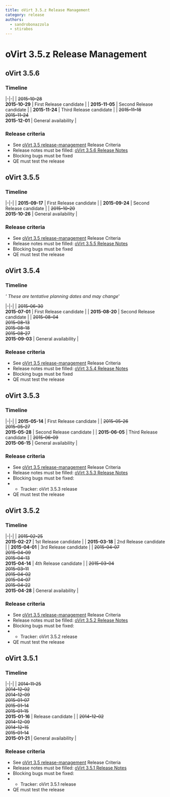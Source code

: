 ```yaml
---
title: oVirt 3.5.z Release Management
category: release
authors:
  - sandrobonazzola
  - stirabos
---
```


# oVirt 3.5.z Release Management

## oVirt 3.5.6

### Timeline

|-|-|
| <s>2015-10-28</s><br> **2015-10-29** | First Release candidate  |
| **2015-11-05** | Second Release candidate |
| **2015-11-24** | Third Release candidate  |
| <s>2015-11-18</s><br><s>2015-11-24</s><br> **2015-12-01** | General availability     |


### Release criteria

*   See [oVirt 3.5 release-management](/develop/release-management/releases/3.5/release-management.html) Release Criteria
*   Release notes must be filled: [oVirt 3.5.6 Release Notes](/develop/release-management/releases/3.5.6/)
*   Blocking bugs must be fixed
*   QE must test the release

## oVirt 3.5.5

### Timeline

|-|-|
| **2015-09-17** | First Release candidate  |
| **2015-09-24** | Second Release candidate |
| <s>2015-10-20</s><br> **2015-10-26** | General availability |

### Release criteria

*   See [oVirt 3.5 release-management](/develop/release-management/releases/3.5/release-management.html) Release Criteria
*   Release notes must be filled: [oVirt 3.5.5 Release Notes](/develop/release-management/releases/3.5.5/)
*   Blocking bugs must be fixed
*   QE must test the release

## oVirt 3.5.4

### Timeline

*' These are tentative planning dates and may change*'

|-|-|
| <s>2015-06-30</s><br> **2015-07-01** | First Release candidate |
| **2015-08-20** | Second Release candidate |
| <s>2015-08-04</s><br><s>2015-08-13</s><br><s>2015-08-18</s><br><s>2015-08-27</s><br> **2015-09-03** | General availability |

### Release criteria

*   See [oVirt 3.5 release-management](/develop/release-management/releases/3.5/release-management.html) Release Criteria
*   Release notes must be filled: [oVirt 3.5.4 Release Notes](/develop/release-management/releases/3.5.4/)
*   Blocking bugs must be fixed
*   QE must test the release

## oVirt 3.5.3

### Timeline

|-|-|
| **2015-05-14** | First Release candidate |
| <s>2015-05-26</s><br><s>2015-05-27</s><br> **2015-05-28** | Second Release candidate |
| **2015-06-05** | Third Release candidate |
| <s>2015-06-09</s><br> **2015-06-15** | General availability |

### Release criteria

*   See [oVirt 3.5 release-management](/develop/release-management/releases/3.5/release-management.html) Release Criteria
*   Release notes must be filled: [oVirt 3.5.3 Release Notes](/develop/release-management/releases/3.5.3/)
*   Blocking bugs must be fixed:
*   - Tracker: oVirt 3.5.3 release
*   QE must test the release

## oVirt 3.5.2

### Timeline

|-|-|
| <s>2015-02-25</s><br> **2015-02-27** | 1st Release candidate |
| **2015-03-18** | 2nd Release candidate |
| **2015-04-01** | 3rd Release candidate |
| <s>2015-04-07</s><br><s>2015-04-09</s><br><s>2015-04-13</s><br> **2015-04-14** | 4th Release candidate |
| <s>2015-03-04</s><br><s>2015-03-11</s><br><s>2015-04-02</s><br><s>2015-04-07</s><br><s>2015-04-22</s><br> **2015-04-28** | General availability  |

### Release criteria

*   See [oVirt 3.5 release-management](/develop/release-management/releases/3.5/release-management.html) Release Criteria
*   Release notes must be filled: [oVirt 3.5.2 Release Notes](/develop/release-management/releases/3.5.2/)
*   Blocking bugs must be fixed:
*   - Tracker: oVirt 3.5.2 release
*   QE must test the release

## oVirt 3.5.1

### Timeline

|-|-|
| <s>2014-11-25</s><br><s>2014-12-02</s><br><s>2014-12-09</s><br><s>2015-01-07</s><br><s>2015-01-14</s><br><s>2015-01-15</s><br> **2015-01-16** | Release candidate |
| <s>2014-12-02</s><br><s>2014-12-09</s><br><s>2014-12-15</s><br><s>2015-01-14</s><br> **2015-01-21** | General availability |

### Release criteria

*   See [oVirt 3.5 release-management](/develop/release-management/releases/3.5/release-management.html) Release Criteria
*   Release notes must be filled: [oVirt 3.5.1 Release Notes](/develop/release-management/releases/3.5.1/)
*   Blocking bugs must be fixed:
*   - Tracker: oVirt 3.5.1 release
*   QE must test the release

